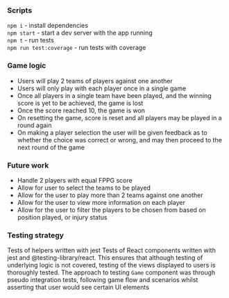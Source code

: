 ### Scripts

`npm i` - install dependencies  
`npm start` - start a dev server with the app running  
`npm t` - run tests  
`npm run test:coverage` - run tests with coverage

### Game logic

- Users will play 2 teams of players against one another
- Users will only play with each player once in a single game
- Once all players in a single team have been played, and the winning score is yet to be achieved, the game is lost
- Once the score reached 10, the game is won
- On resetting the game, score is reset and all players may be played in a round again
- On making a player selection the user will be given feedback as to whether the choice was correct or wrong, and may then proceed to the next round of the game

### Future work

- Handle 2 players with equal FPPG score
- Allow for user to select the teams to be played
- Allow for the user to play more than 2 teams against one another
- Allow for the user to view more information on each player
- Allow for the user to filter the players to be chosen from based on position played, or injury status

### Testing strategy

Tests of helpers written with jest
Tests of React components written with jest and @testing-library/react. This ensures that although testing of underlying logic is not covered, testing of the views displayed to users is thoroughly tested. The approach to testing `Game` component was through pseudo integration tests, following game flow and scenarios whilst asserting that user would see certain UI elements
